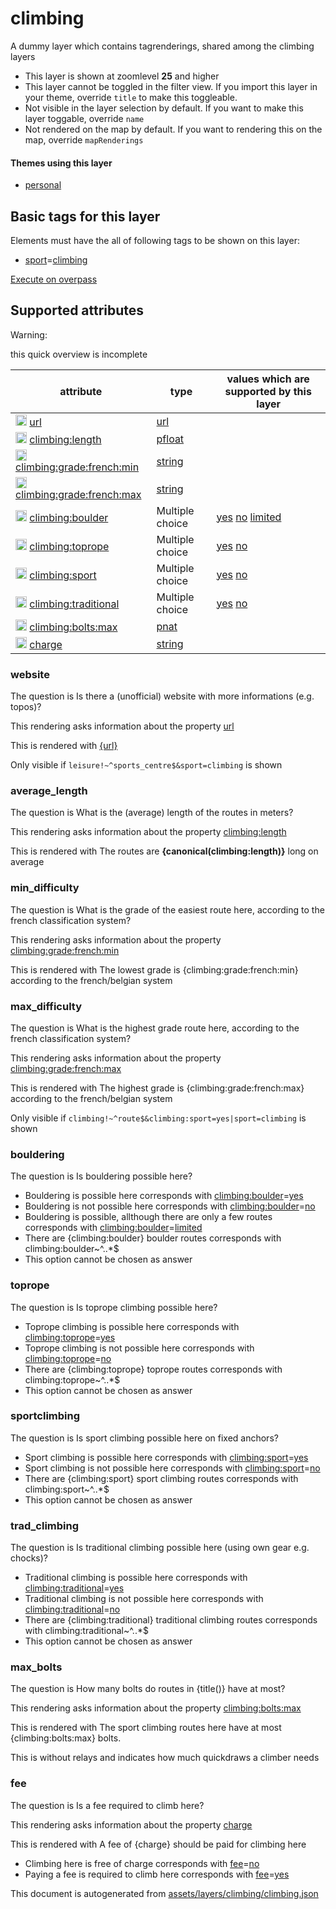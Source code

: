 

 climbing 
==========





A dummy layer which contains tagrenderings, shared among the climbing layers






  - This layer is shown at zoomlevel **25** and higher
  - This layer cannot be toggled in the filter view. If you import this layer in your theme, override `title` to make this toggleable.
  - Not visible in the layer selection by default. If you want to make this layer toggable, override `name`
  - Not rendered on the map by default. If you want to rendering this on the map, override `mapRenderings`




#### Themes using this layer 





  - [personal](https://mapcomplete.osm.be/personal)




 Basic tags for this layer 
---------------------------



Elements must have the all of following tags to be shown on this layer:



  - <a href='https://wiki.openstreetmap.org/wiki/Key:sport' target='_blank'>sport</a>=<a href='https://wiki.openstreetmap.org/wiki/Tag:sport%3Dclimbing' target='_blank'>climbing</a>


[Execute on overpass](http://overpass-turbo.eu/?Q=%5Bout%3Ajson%5D%5Btimeout%3A90%5D%3B(%20%20%20%20nwr%5B%22sport%22%3D%22climbing%22%5D(%7B%7Bbbox%7D%7D)%3B%0A)%3Bout%20body%3B%3E%3Bout%20skel%20qt%3B)



 Supported attributes 
----------------------



Warning: 

this quick overview is incomplete



attribute | type | values which are supported by this layer
----------- | ------ | ------------------------------------------
[<img src='https://mapcomplete.osm.be/assets/svg/statistics.svg' height='18px'>](https://taginfo.openstreetmap.org/keys/url#values) [url](https://wiki.openstreetmap.org/wiki/Key:url) | [url](../SpecialInputElements.md#url) | 
[<img src='https://mapcomplete.osm.be/assets/svg/statistics.svg' height='18px'>](https://taginfo.openstreetmap.org/keys/climbing:length#values) [climbing:length](https://wiki.openstreetmap.org/wiki/Key:climbing:length) | [pfloat](../SpecialInputElements.md#pfloat) | 
[<img src='https://mapcomplete.osm.be/assets/svg/statistics.svg' height='18px'>](https://taginfo.openstreetmap.org/keys/climbing:grade:french:min#values) [climbing:grade:french:min](https://wiki.openstreetmap.org/wiki/Key:climbing:grade:french:min) | [string](../SpecialInputElements.md#string) | 
[<img src='https://mapcomplete.osm.be/assets/svg/statistics.svg' height='18px'>](https://taginfo.openstreetmap.org/keys/climbing:grade:french:max#values) [climbing:grade:french:max](https://wiki.openstreetmap.org/wiki/Key:climbing:grade:french:max) | [string](../SpecialInputElements.md#string) | 
[<img src='https://mapcomplete.osm.be/assets/svg/statistics.svg' height='18px'>](https://taginfo.openstreetmap.org/keys/climbing:boulder#values) [climbing:boulder](https://wiki.openstreetmap.org/wiki/Key:climbing:boulder) | Multiple choice | [yes](https://wiki.openstreetmap.org/wiki/Tag:climbing:boulder%3Dyes) [no](https://wiki.openstreetmap.org/wiki/Tag:climbing:boulder%3Dno) [limited](https://wiki.openstreetmap.org/wiki/Tag:climbing:boulder%3Dlimited)
[<img src='https://mapcomplete.osm.be/assets/svg/statistics.svg' height='18px'>](https://taginfo.openstreetmap.org/keys/climbing:toprope#values) [climbing:toprope](https://wiki.openstreetmap.org/wiki/Key:climbing:toprope) | Multiple choice | [yes](https://wiki.openstreetmap.org/wiki/Tag:climbing:toprope%3Dyes) [no](https://wiki.openstreetmap.org/wiki/Tag:climbing:toprope%3Dno)
[<img src='https://mapcomplete.osm.be/assets/svg/statistics.svg' height='18px'>](https://taginfo.openstreetmap.org/keys/climbing:sport#values) [climbing:sport](https://wiki.openstreetmap.org/wiki/Key:climbing:sport) | Multiple choice | [yes](https://wiki.openstreetmap.org/wiki/Tag:climbing:sport%3Dyes) [no](https://wiki.openstreetmap.org/wiki/Tag:climbing:sport%3Dno)
[<img src='https://mapcomplete.osm.be/assets/svg/statistics.svg' height='18px'>](https://taginfo.openstreetmap.org/keys/climbing:traditional#values) [climbing:traditional](https://wiki.openstreetmap.org/wiki/Key:climbing:traditional) | Multiple choice | [yes](https://wiki.openstreetmap.org/wiki/Tag:climbing:traditional%3Dyes) [no](https://wiki.openstreetmap.org/wiki/Tag:climbing:traditional%3Dno)
[<img src='https://mapcomplete.osm.be/assets/svg/statistics.svg' height='18px'>](https://taginfo.openstreetmap.org/keys/climbing:bolts:max#values) [climbing:bolts:max](https://wiki.openstreetmap.org/wiki/Key:climbing:bolts:max) | [pnat](../SpecialInputElements.md#pnat) | 
[<img src='https://mapcomplete.osm.be/assets/svg/statistics.svg' height='18px'>](https://taginfo.openstreetmap.org/keys/charge#values) [charge](https://wiki.openstreetmap.org/wiki/Key:charge) | [string](../SpecialInputElements.md#string) | [](https://wiki.openstreetmap.org/wiki/Tag:charge%3D)




### website 



The question is  Is there a (unofficial) website with more informations (e.g. topos)?

This rendering asks information about the property  [url](https://wiki.openstreetmap.org/wiki/Key:url) 

This is rendered with <a href='{url}' target='_blank'>{url}</a>



Only visible if `leisure!~^sports_centre$&sport=climbing` is shown



### average_length 



The question is  What is the (average) length of the routes in meters?

This rendering asks information about the property  [climbing:length](https://wiki.openstreetmap.org/wiki/Key:climbing:length) 

This is rendered with The routes are <b>{canonical(climbing:length)}</b> long on average





### min_difficulty 



The question is  What is the grade of the easiest route here, according to the french classification system?

This rendering asks information about the property  [climbing:grade:french:min](https://wiki.openstreetmap.org/wiki/Key:climbing:grade:french:min) 

This is rendered with The lowest grade is {climbing:grade:french:min} according to the french/belgian system





### max_difficulty 



The question is  What is the highest grade route here, according to the french classification system?

This rendering asks information about the property  [climbing:grade:french:max](https://wiki.openstreetmap.org/wiki/Key:climbing:grade:french:max) 

This is rendered with The highest grade is {climbing:grade:french:max} according to the french/belgian system



Only visible if `climbing!~^route$&climbing:sport=yes|sport=climbing` is shown



### bouldering 



The question is  Is bouldering possible here?





  - Bouldering is possible here corresponds with <a href='https://wiki.openstreetmap.org/wiki/Key:climbing:boulder' target='_blank'>climbing:boulder</a>=<a href='https://wiki.openstreetmap.org/wiki/Tag:climbing:boulder%3Dyes' target='_blank'>yes</a>
  - Bouldering is not possible here corresponds with <a href='https://wiki.openstreetmap.org/wiki/Key:climbing:boulder' target='_blank'>climbing:boulder</a>=<a href='https://wiki.openstreetmap.org/wiki/Tag:climbing:boulder%3Dno' target='_blank'>no</a>
  - Bouldering is possible, allthough there are only a few routes corresponds with <a href='https://wiki.openstreetmap.org/wiki/Key:climbing:boulder' target='_blank'>climbing:boulder</a>=<a href='https://wiki.openstreetmap.org/wiki/Tag:climbing:boulder%3Dlimited' target='_blank'>limited</a>
  - There are {climbing:boulder} boulder routes corresponds with climbing:boulder~^..*$
  - This option cannot be chosen as answer




### toprope 



The question is  Is toprope climbing possible here?





  - Toprope climbing is possible here corresponds with <a href='https://wiki.openstreetmap.org/wiki/Key:climbing:toprope' target='_blank'>climbing:toprope</a>=<a href='https://wiki.openstreetmap.org/wiki/Tag:climbing:toprope%3Dyes' target='_blank'>yes</a>
  - Toprope climbing is not possible here corresponds with <a href='https://wiki.openstreetmap.org/wiki/Key:climbing:toprope' target='_blank'>climbing:toprope</a>=<a href='https://wiki.openstreetmap.org/wiki/Tag:climbing:toprope%3Dno' target='_blank'>no</a>
  - There are {climbing:toprope} toprope routes corresponds with climbing:toprope~^..*$
  - This option cannot be chosen as answer




### sportclimbing 



The question is  Is sport climbing possible here on fixed anchors?





  - Sport climbing is possible here corresponds with <a href='https://wiki.openstreetmap.org/wiki/Key:climbing:sport' target='_blank'>climbing:sport</a>=<a href='https://wiki.openstreetmap.org/wiki/Tag:climbing:sport%3Dyes' target='_blank'>yes</a>
  - Sport climbing is not possible here corresponds with <a href='https://wiki.openstreetmap.org/wiki/Key:climbing:sport' target='_blank'>climbing:sport</a>=<a href='https://wiki.openstreetmap.org/wiki/Tag:climbing:sport%3Dno' target='_blank'>no</a>
  - There are {climbing:sport} sport climbing routes corresponds with climbing:sport~^..*$
  - This option cannot be chosen as answer




### trad_climbing 



The question is  Is traditional climbing possible here (using own gear e.g. chocks)?





  - Traditional climbing is possible here corresponds with <a href='https://wiki.openstreetmap.org/wiki/Key:climbing:traditional' target='_blank'>climbing:traditional</a>=<a href='https://wiki.openstreetmap.org/wiki/Tag:climbing:traditional%3Dyes' target='_blank'>yes</a>
  - Traditional climbing is not possible here corresponds with <a href='https://wiki.openstreetmap.org/wiki/Key:climbing:traditional' target='_blank'>climbing:traditional</a>=<a href='https://wiki.openstreetmap.org/wiki/Tag:climbing:traditional%3Dno' target='_blank'>no</a>
  - There are {climbing:traditional} traditional climbing routes corresponds with climbing:traditional~^..*$
  - This option cannot be chosen as answer




### max_bolts 



The question is  How many bolts do routes in {title()} have at most?

This rendering asks information about the property  [climbing:bolts:max](https://wiki.openstreetmap.org/wiki/Key:climbing:bolts:max) 

This is rendered with The sport climbing routes here have at most {climbing:bolts:max} bolts.<div class='subtle'>This is without relays and indicates how much quickdraws a climber needs</div>





### fee 



The question is  Is a fee required to climb here?

This rendering asks information about the property  [charge](https://wiki.openstreetmap.org/wiki/Key:charge) 

This is rendered with A fee of {charge} should be paid for climbing here





  - Climbing here is free of charge corresponds with <a href='https://wiki.openstreetmap.org/wiki/Key:fee' target='_blank'>fee</a>=<a href='https://wiki.openstreetmap.org/wiki/Tag:fee%3Dno' target='_blank'>no</a>
  - Paying a fee is required to climb here corresponds with <a href='https://wiki.openstreetmap.org/wiki/Key:fee' target='_blank'>fee</a>=<a href='https://wiki.openstreetmap.org/wiki/Tag:fee%3Dyes' target='_blank'>yes</a>
 

This document is autogenerated from [assets/layers/climbing/climbing.json](https://github.com/pietervdvn/MapComplete/blob/develop/assets/layers/climbing/climbing.json)